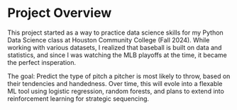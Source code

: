 # Project Overview
This project started as a way to practice data science skills for my Python Data Science class at Houston Community College (Fall 2024). While working with various datasets, I realized that baseball is built on data and statistics, and since I was watching the MLB playoffs at the time, it became the perfect insperation.

The goal: Predict the type of pitch a pitcher is most likely to throw, based on their tendencies and handedness. Over time, this will evole into a flexable ML tool using logistic regression, random forests, and plans to extend into reinforcement learning for strategic sequencing.


